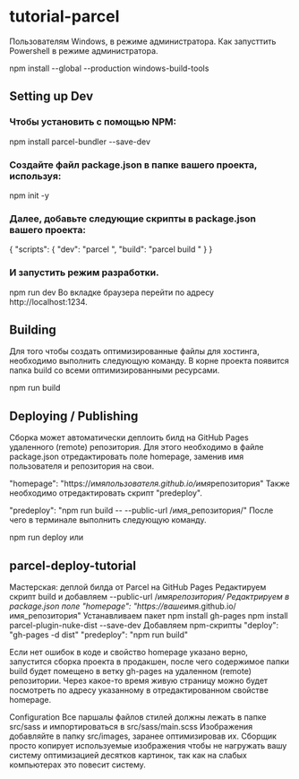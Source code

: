 # tutorial-parcel

Пользователям Windows, в режиме администратора. Как запусттить Powershell в режиме администратора.

npm install --global --production windows-build-tools

## Setting up Dev

### Чтобы установить с помощью NPM:

npm install parcel-bundler --save-dev

### Создайте файл package.json в папке вашего проекта, используя:

npm init -y

### Далее, добавьте следующие скрипты в package.json вашего проекта:

{
"scripts": {
"dev": "parcel <your entry file>",
"build": "parcel build <your entry file>"
}
}

### И запустить режим разработки.

npm run dev
Во вкладке браузера перейти по адресу http://localhost:1234.

## Building

Для того чтобы создать оптимизированные файлы для хостинга, необходимо выполнить следующую команду. В корне проекта появится папка build со всеми оптимизированными ресурсами.

npm run build

## Deploying / Publishing

Сборка может автоматически деплоить билд на GitHub Pages удаленного (remote) репозитория. Для этого необходимо в файле package.json отредактировать поле homepage, заменив имя пользователя и репозитория на свои.

"homepage": "https://имя*пользователя.github.io/имя*репозитория"
Также необходимо отредактировать скрипт "predeploy".

"predeploy": "npm run build -- --public-url /имя_репозитория/"
После чего в терминале выполнить следующую команду.

npm run deploy
или

## parcel-deploy-tutorial

Мастерская: деплой билда от Parcel на GitHub Pages
Редактируем скрипт build и добавляем --public-url /имя*репозитория/
Редактрируем в package.json поле "homepage": "https://ваше*имя.github.io/имя_репозитория"
Устанавливаем пакет npm install gh-pages
npm install parcel-plugin-nuke-dist --save-dev
Добавляем npm-скрипты
"deploy": "gh-pages -d dist"
"predeploy": "npm run build"

Если нет ошибок в коде и свойство homepage указано верно, запустится сборка проекта в продакшен, после чего содержимое папки build будет помещено в ветку gh-pages на удаленном (remote) репозитории. Через какое-то время живую страницу можно будет посмотреть по адресу указанному в отредактированном свойстве homepage.

Configuration
Все паршалы файлов стилей должны лежать в папке src/sass и импортироваться в src/sass/main.scss
Изображения добавляйте в папку src/images, заранее оптимизировав их. Сборщик просто копирует используемые изображения чтобы не нагружать вашу систему оптимизацией десятков картинок, так как на слабых компьютерах это повесит систему.
